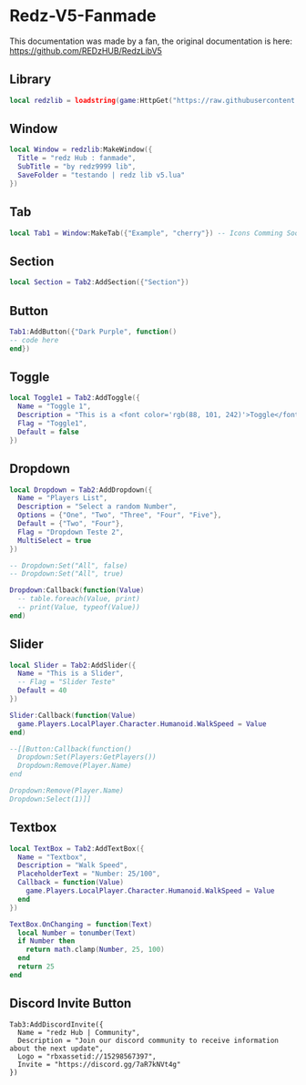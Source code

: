 # Redz-V5-Fanmade
This documentation was made by a fan, the original documentation is here: https://github.com/REDzHUB/RedzLibV5
## Library
```lua
local redzlib = loadstring(game:HttpGet("https://raw.githubusercontent.com/REDzHUB/RedzLibV5/main/Source.Lua"))()
```
## Window
```lua
local Window = redzlib:MakeWindow({
  Title = "redz Hub : fanmade",
  SubTitle = "by redz9999 lib",
  SaveFolder = "testando | redz lib v5.lua"
})
```
## Tab
```Lua
local Tab1 = Window:MakeTab({"Example", "cherry"}) -- Icons Comming Soon
```

## Section
```lua
local Section = Tab2:AddSection({"Section"})
```

## Button
```lua
Tab1:AddButton({"Dark Purple", function()
-- code here
end})
```

## Toggle
```lua
local Toggle1 = Tab2:AddToggle({
  Name = "Toggle 1",
  Description = "This is a <font color='rgb(88, 101, 242)'>Toggle</font> Example",
  Flag = "Toggle1",
  Default = false
})
```
## Dropdown
```lua
local Dropdown = Tab2:AddDropdown({
  Name = "Players List",
  Description = "Select a random Number",
  Options = {"One", "Two", "Three", "Four", "Five"},
  Default = {"Two", "Four"},
  Flag = "Dropdown Teste 2",
  MultiSelect = true
})

-- Dropdown:Set("All", false)
-- Dropdown:Set("All", true)

Dropdown:Callback(function(Value)
  -- table.foreach(Value, print)
  -- print(Value, typeof(Value))
end)
```
## Slider
```lua
local Slider = Tab2:AddSlider({
  Name = "This is a Slider",
  -- Flag = "Slider Teste"
  Default = 40
})

Slider:Callback(function(Value)
  game.Players.LocalPlayer.Character.Humanoid.WalkSpeed = Value
end)

--[[Button:Callback(function()
  Dropdown:Set(Players:GetPlayers())
  Dropdown:Remove(Player.Name)
end

Dropdown:Remove(Player.Name)
Dropdown:Select(1)]]
```

## Textbox
```lua
local TextBox = Tab2:AddTextBox({
  Name = "Textbox",
  Description = "Walk Speed",
  PlaceholderText = "Number: 25/100",
  Callback = function(Value)
    game.Players.LocalPlayer.Character.Humanoid.WalkSpeed = Value
  end
})

TextBox.OnChanging = function(Text)
  local Number = tonumber(Text)
  if Number then
    return math.clamp(Number, 25, 100)
  end
  return 25
end
```
## Discord Invite Button
```
Tab3:AddDiscordInvite({
  Name = "redz Hub | Community",
  Description = "Join our discord community to receive information about the next update",
  Logo = "rbxassetid://15298567397",
  Invite = "https://discord.gg/7aR7kNVt4g"
})
```
